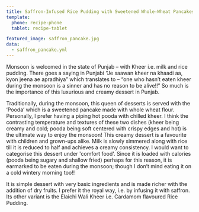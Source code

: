 ```yaml
---
title: Saffron-Infused Rice Pudding with Sweetened Whole-Wheat Pancakes
template:
  phone: recipe-phone
  tablet: recipe-tablet

featured_image: saffron_pancake.jpg
data:
  - saffron_pancake.yml
---
```


Monsoon is welcomed in the state of Punjab – with Kheer i.e. milk and rice pudding. There goes a saying in Punjabi “Je saawan kheer na khaadi aa, kyon jeena ae apradhiya” which translates to – “one who hasn’t eaten kheer during the monsoon is a sinner and has no reason to be alive!!” So much is the importance of this luxurious and creamy dessert in Punjab.

Traditionally, during the monsoon, this queen of desserts is served with the ‘Pooda’ which is a sweetened pancake made with whole wheat flour. Personally, I prefer having a piping hot pooda with chilled kheer. I think the contrasting temperature and textures of these two dishes (kheer being creamy and cold; pooda being soft centered with crispy edges and hot) is the ultimate way to enjoy the monsoon! This creamy dessert is a favourite with children and grown-ups alike. Milk is slowly simmered along with rice till it is reduced to half and achieves a creamy consistency. I would want to categorise this dessert under 'comfort food'. Since it is loaded with calories (pooda being sugary and shallow fried) perhaps for this reason, it is earmarked to be eaten during the monsoon; though I don’t mind eating it on a cold wintery morning too!!

It is simple dessert with very basic ingredients and is made richer with the addition of dry fruits. I prefer it the royal way, i.e. by infusing it with saffron. Its other variant is the Elaichi Wali Kheer i.e. Cardamom flavoured Rice Pudding.